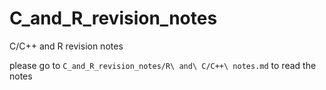 # C_and_R_revision_notes
C/C++ and R revision notes

please go to `C_and_R_revision_notes/R\ and\ C/C++\ notes.md` to read the notes

